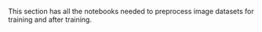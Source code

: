 This section has all the notebooks needed to preprocess image datasets for training and after training.
